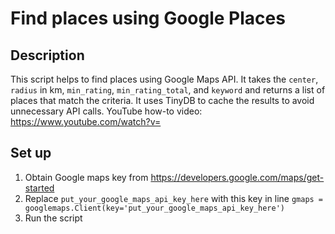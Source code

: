 # Find places using Google Places

## Description
This script helps to find places using Google Maps API.
It takes the `center`, `radius` in km, `min_rating`, `min_rating_total`, and `keyword` and returns a list of places that match the criteria.
It uses TinyDB to cache the results to avoid unnecessary API calls.
YouTube how-to video: https://www.youtube.com/watch?v=

## Set up
1. Obtain Google maps key from https://developers.google.com/maps/get-started
2. Replace `put_your_google_maps_api_key_here` with this key in line `gmaps = googlemaps.Client(key='put_your_google_maps_api_key_here')`
3. Run the script
